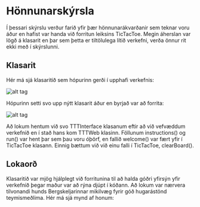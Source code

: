 # Hönnunarskýrsla

Í þessari skýrslu verður farið yfir þær hönnunarákvarðanir sem teknar voru áður en hafist var handa við forritun leiksins TicTacToe. Megin áherslan var lögð á klasarit en þar sem þetta er tiltölulega lítið verkefni, verða önnur rit ekki með í skýrslunni.

## Klasarit

Hér má sjá klasaritið sem hópurinn gerði í upphafi verkefnis:

![alt tag](https://raw.github.com/NerdirMedSkapgerdir/TicTacToe/master/documents/klasarit_upprunalegt.jpg)


Hópurinn setti svo upp nýtt klasarit áður en byrjað var að forrita:

![alt tag](https://raw.github.com/NerdirMedSkapgerdir/TicTacToe/master/documents/klasarit.jpg)


Að lokum hentum við svo TTTInterface klasanum eftir að við vefvæddum verkefnið en í stað hans kom TTTWeb klasinn. Föllunum instructions() og run() var hent þar sem þau voru óþörf, en fallið welcome() var fært yfir í TicTacToe klasann. Einnig bættum við við einu falli í TicTacToe, clearBoard().

## Lokaorð

Klasaritið var mjög hjálplegt við forritunina til að halda góðri yfirsýn yfir verkefnið þegar maður var að rýna djúpt í kóðann. Að lokum var nærvera tilvonandi hunds Bergskeljarinnar mikilvæg fyrir góð hugarástönd teymismeðlima. Hér má sjá mynd af honum:

